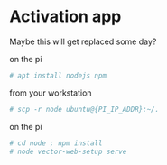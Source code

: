 # Activation app

Maybe this will get replaced some day?

on the pi
```sh
# apt install nodejs npm
```

from your workstation
```sh
# scp -r node ubuntu@{PI_IP_ADDR}:~/.
```

on the pi
```sh
# cd node ; npm install
# node vector-web-setup serve
```

